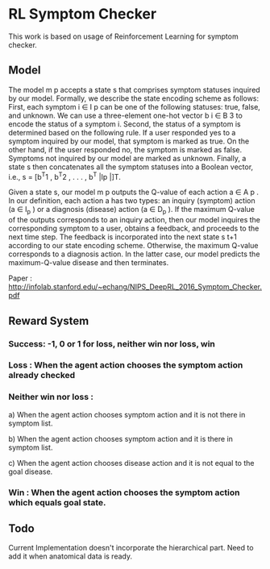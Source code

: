 # RL Symptom Checker

This work is based on usage of Reinforcement Learning for symptom checker. 


## Model

The model m p accepts a state s that comprises symptom statuses inquired by our model. Formally,
we describe the state encoding scheme as follows: First, each symptom i ∈ I p can be one of the
following statuses: true, false, and unknown. We can use a three-element one-hot vector b i ∈ B 3
to encode the status of a symptom i. Second, the status of a symptom is determined based on the
following rule. If a user responded yes to a symptom inquired by our model, that symptom is marked
as true. On the other hand, if the user responded no, the symptom is marked as false. Symptoms not
inquired by our model are marked as unknown. Finally, a state s then concatenates all the symptom
statuses into a Boolean vector, i.e., s = [b<sup>T</sup>1 , b<sup>T</sup>2 , . . . , b<sup>T</sup> |Ip |]T.


Given a state s, our model m p outputs the Q-value of each action a ∈ A p . In our definition,
each action a has two types: an inquiry (symptom) action (a ∈ I<sub>p</sub> ) or a diagnosis (disease) action (a ∈ D<sub>p</sub> ). If the maximum Q-value of the outputs corresponds to an inquiry action, then our model inquires the
corresponding symptom to a user, obtains a feedback, and proceeds to the next time step. The
feedback is incorporated into the next state s t+1 according to our state encoding scheme. Otherwise,
the maximum Q-value corresponds to a diagnosis action. In the latter case, our model predicts the
maximum-Q-value disease and then terminates.

Paper : http://infolab.stanford.edu/~echang/NIPS_DeepRL_2016_Symptom_Checker.pdf

## Reward System

### Success: -1, 0 or 1 for loss, neither win nor loss, win

### Loss : When the agent action chooses the symptom action already checked

### Neither win nor loss : 

a) When the agent action chooses symptom action and it is not there in symptom list.

b) When the agent action chooses symptom action and it is there in symptom list.

c) When the agent action chooses disease action and it is not equal to the goal disease.

### Win : When the agent action chooses the symptom action which equals goal state.

## Todo

Current Implementation doesn't incorporate the hierarchical part. Need to add it when anatomical data is ready.